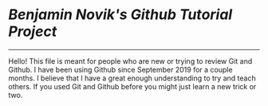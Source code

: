 # _Benjamin Novik's Github Tutorial Project_
---
Hello! This file is meant for people who are new or trying to review Git and Github. I have been using Github since September 2019 for a couple months. I believe that I have a great enough understanding to try and teach others. If you used Git and Github before you might just learn a new trick or two.  
